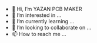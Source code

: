 - 👋 Hi, I’m YAZAN PCB MAKER 
- 👀 I’m interested in ...
- 🌱 I’m currently learning ...
- 💞️ I’m looking to collaborate on ...
- 📫 How to reach me ...

<!---YAZAN PCB MAKER/YAZAN PCB MAKER is a ✨ special ✨ repository because its `README.md` (this file) appears on your GitHub profile.
You can click the Preview link to take a look at your changes.
--->
